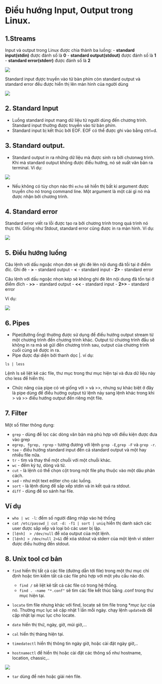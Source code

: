 # Điều hướng Input, Output trong Linux.

## 1.Streams
Input và output trong Linux được chia thành ba luồng:
    - **standard input(stdin)** được đánh số là **0**
    - **standard output(stdout)** được đánh số là **1**
    - **standard error(stderr)** được đánh số là **2**

![](https://i.imgur.com/GFVhv5K.png)

Standard input được truyền vào từ bàn phím còn standard output và standard error đều được hiển thị lên màn hình của người dùng

![](https://i.imgur.com/nxdtCSb.png)

## 2. Standard Input
- Luồng standard input mang dữ liệu từ người dùng đến chương trình. Standard input thường được truyền vào từ bàn phím. 
- Standard input bị kết thúc bởi EOF. EOF có thể được ghi vào bằng ctrl+d.

## 3. Standard output.
- Standard output in ra những dữ liệu mà được sinh ra bởi chưonwg trình. Khi mà standard output không được điều hướng, nó sẽ xuất văn bản ra terminal.
Ví dụ:

![](https://i.imgur.com/j4v4WXl.png)

- Nếu không có tùy chọn nào thì `echo` sẽ hiển thị bất kì argument được truyền cho nó trong command line. Một argument là một cái gì nó mà được nhận bởi chương trình.

## 4. Standard error
Standard error viết ra lỗi được tạo ra bởi chương trình trong quá trình nó thực thi. Giống như Stdout, standard error cũng được in ra màn hình.
Ví dụ:

![](https://i.imgur.com/anmMpQQ.png)

## 5. Điều hướng luồng
Câu lệnh với dấu ngoặc nhọn đơn sẽ ghi đè lên nội dung đã tồi tại ở điểm đíc.
Ghi đè
    - **>** - standard output
    - **<** - standard input
    - **2>** - standard error

Câu lệnh với dấu ngoặc nhọn kép sẽ không ghi đè lên nội dung đã tồn tại ở điểm đích
    - **>>** - standard output
    - **<<** - standard input
    - **2>>** - standard error

Ví dụ:

![](https://i.imgur.com/Ku6wVda.png)

## 6. Pipes
- Pipe(đường ống) thường được sử dụng để điều hướng output stream từ một chương trình đến chương trình khác. Output từ chương trình đầu sẽ không in ra mà sẽ gửi đến chương trình sau, output của chương trình cuối cùng sẽ được in ra.
- Pipe được đại diện bởi thanh dọc |.
ví dụ:
```
ls | less
```
Lệnh ls sẽ liệt kê các file, thư mục trong thư mục hiện tại và đưa dữ liệu này cho less để hiển thị.
- Chức năng của pipe có vẻ giống với > và >>, nhưng sự khác biệt ở đây là pipe dùng để điều hướng output từ lệnh này sang lệnh khác trong khi > và >> điều hướng output đến riêng một file.


## 7. Filter
Một số filter thông dụng:
- `grep` - dùng để lọc các dòng văn bản mà phù hợp với điều kiện được đưa vào grep
- `egrep, fgrep, rgrep` - tương đương với lệnh `grep -E`,`grep -F` và `grep -r`.
- `tee` - điều hướng standard input đến cả standard output và một hay nhiều file nữa.
- `tr` - tìm và thay thế một chuỗi với một chuỗi khác.
- `wc` - đếm ký tự, dòng và từ.
- `cut` - là lệnh có thể chọn cột trong một file phụ thuộc vào một dâu phân cách.
- `sed` - như một text editer cho các luồng.
- `sort` - là lệnh dùng để sắp xếp stdin và in kết quả ra stdout.
- `diff` -  dùng để so sánh hai file.

## Ví dụ
- `who | wc -l`: đếm số người đăng nhập vào hệ thống
- `cat /etc/passwd | cut -d: -f1 | sort | uniq` hiển thị danh sách các user được sắp xếp và loại bỏ các user bị lặp.
- `[lệnh]  > /dev/null` để xóa output của một lệnh.
- `[lệnh] > /dev/null 2>&1` để xóa stdout và stderr của một lệnh vì stderr được điều hướng đến stdout.

## 8. Unix tool cơ bản 
 
- `find` hiển thị tất cả các file (đường dẫn tới file) trong một thư mục chỉ định hoặc tìm kiếm tất cả các file phù hợp với một yêu cầu nào đó.
    - `find /` sẽ liệt kê tất cả các file có trong hệ thống.
    - `find . -name "*.conf"` sẽ tìm các file kết thúc bằng .conf trong thư mục hiện tại.

- `locate` tìm file nhưng khác với find, locate sẽ tìm file trong **mục lục* của nó. Thường mục lục sẽ cập nhật 1 lần mỗi ngày. chạy lệnh `updatedb` để cập nhật lại mục lục cho locate.
- `date` hiển thị thứ, ngày, giờ, múi giờ,...
- `cal` hiển thị tháng hiện tại.
- `timedatectl` hiển thị thông tin ngày giờ, hoặc cài đặt ngày giờ,..
- `hostnamectl` để hiển thị hoặc cài đặt các thông số như hostname, location, chassic,..

![](https://i.imgur.com/Kbs4ddw.png)

- `tar` dùng để nén hoặc giải nén file.
 